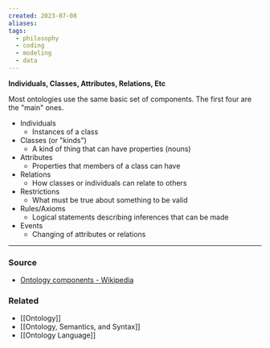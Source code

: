 ```yaml
---
created: 2023-07-08
aliases: 
tags:
  - philosophy
  - coding
  - modeling
  - data
---
```

**Individuals, Classes, Attributes, Relations, Etc**

Most ontologies use the same basic set of components. The first four are the "main" ones.

- Individuals
    - Instances of a class
- Classes (or "kinds")
    - A kind of thing that can have properties (nouns)
- Attributes
    - Properties that members of a class can have
- Relations
    - How classes or individuals can relate to others
- Restrictions
    - What must be true about something to be valid
- Rules/Axioms
    - Logical statements describing inferences that can be made
- Events
    - Changing of attributes or relations

---
### Source
- [Ontology components - Wikipedia](https://en.wikipedia.org/wiki/Ontology_components)

### Related
- [[Ontology]] 
- [[Ontology, Semantics, and Syntax]] 
- [[Ontology Language]]